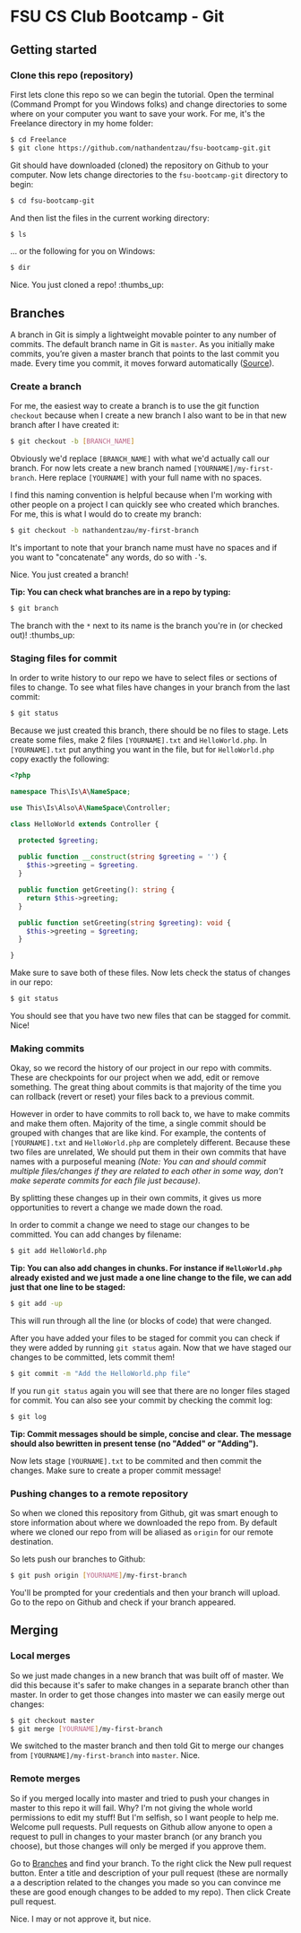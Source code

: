 # FSU CS Club Bootcamp - Git

## Getting started

### Clone this repo (repository)

First lets clone this repo so we can begin the tutorial. Open the terminal 
(Command Prompt for you Windows folks) and change directories to some where on 
your computer you want to save your work. For me, it's the Freelance directory 
in my home folder:

```bash
$ cd Freelance
$ git clone https://github.com/nathandentzau/fsu-bootcamp-git.git
```

Git should have downloaded (cloned) the repository on Github to your computer.
Now lets change directories to the `fsu-bootcamp-git` directory to begin:

```bash
$ cd fsu-bootcamp-git
```

And then list the files in the current working directory:

```bash
$ ls
```

... or the following for you on Windows:

```bash
$ dir
```

Nice. You just cloned a repo! :thumbs_up:

## Branches

A branch in Git is simply a lightweight movable pointer to any number of commits. 
The default branch name in Git is `master`. As you initially make commits, you’re 
given a master branch that points to the last commit you made. Every time you 
commit, it moves forward automatically
([Source](https://git-scm.com/book/en/v1/Git-Branching-What-a-Branch-Is)).

### Create a branch 

For me, the easiest way to create a branch is to use the git function `checkout`
because when I create a new branch I also want to be in that new branch after I
have created it:

```bash
$ git checkout -b [BRANCH_NAME]
```

Obviously we'd replace `[BRANCH_NAME]` with what we'd actually call our branch.
For now lets create a new branch named `[YOURNAME]/my-first-branch`. Here 
replace `[YOURNAME]` with your full name with no spaces. 

I find this naming convention is helpful because when I'm working with other 
people on a project I can quickly see who created which branches. For me, this 
is what I would do to create my branch:

```bash
$ git checkout -b nathandentzau/my-first-branch
```

It's important to note that your branch name must have no spaces and if you
want to "concatenate" any words, do so with `-`'s. 

Nice. You just created a branch!

**Tip: You can check what branches are in a repo by typing:**

```bash
$ git branch
```

The branch with the `*` next to its name is the branch you're in (or checked 
out)! :thumbs_up:

### Staging files for commit

In order to write history to our repo we have to select files or sections of 
files to change. To see what files have changes in your branch from the last 
commit:

```bash
$ git status
```

Because we just created this branch, there should be no files to stage. Lets 
create some files, make 2 files `[YOURNAME].txt` and `HelloWorld.php`. In 
`[YOURNAME].txt` put anything you want in the file, but for `HelloWorld.php` 
copy exactly the following:

```php
<?php

namespace This\Is\A\NameSpace;

use This\Is\Also\A\NameSpace\Controller;

class HelloWorld extends Controller {

  protected $greeting;
    
  public function __construct(string $greeting = '') {
    $this->greeting = $greeting.
  }

  public function getGreeting(): string {
    return $this->greeting;
  }

  public function setGreeting(string $greeting): void {
    $this->greeting = $greeting;
  }

}
```

Make sure to save both of these files. Now lets check the status of changes in
our repo:

```bash
$ git status
```

You should see that you have two new files that can be stagged for commit. Nice!

### Making commits

Okay, so we record the history of our project in our repo with commits. These 
are checkpoints for our project when we add, edit or remove something. The 
great thing about commits is that majority of the time you can rollback (revert
or reset) your files back to a previous commit. 

However in order to have commits to roll back to, we have to make commits and 
make them often. Majority of the time, a single commit should be grouped with 
changes that are like kind. For example, the contents of `[YOURNAME].txt` and
`HelloWorld.php` are completely different. Because these two files are 
unrelated, We should put them in their own commits that have names with a 
purposeful meaning *(Note: You can and should commit multiple files/changes if 
they are related to each other in some way, don't make seperate commits for each
file just because)*.

By splitting these changes up in their own commits, it gives us more 
opportunities to revert a change we made down the road. 

In order to commit a change we need to stage our changes to be committed. You 
can add changes by filename:

```bash
$ git add HelloWorld.php
```

**Tip: You can also add changes in chunks. For instance if `HelloWorld.php` 
already existed and we just made a one line change to the file, we can add just 
that one line to be staged:**

```bash
$ git add -up
```

This will run through all the line (or blocks of code) that were changed.

After you have added your files to be staged for commit you can check if they 
were added by running `git status` again. Now that we have staged our changes to 
be committed, lets commit them!

```bash
$ git commit -m "Add the HelloWorld.php file"
```

If you run `git status` again you will see that there are no longer files
staged for commit. You can also see your commit by checking the commit log:

```bash
$ git log
```

**Tip: Commit messages should be simple, concise and clear. The message should 
also bewritten in present tense (no "Added" or "Adding").**

Now lets stage `[YOURNAME].txt` to be commited and then commit the changes. Make
sure to create a proper commit message!

### Pushing changes to a remote repository

So when we cloned this repository from Github, git was smart enough to store
information about where we downloaded the repo from. By default where we cloned
our repo from will be aliased as `origin` for our remote destination.

So lets push our branches to Github:

```bash
$ git push origin [YOURNAME]/my-first-branch
```

You'll be prompted for your credentials and then your branch will upload. Go to
the repo on Github and check if your branch appeared.

## Merging

### Local merges

So we just made changes in a new branch that was built off of master. We did 
this because it's safer to make changes in a separate branch other than master.
In order to get those changes into master we can easily merge out changes:

```bash
$ git checkout master
$ git merge [YOURNAME]/my-first-branch
```

We switched to the master branch and then told Git to merge our changes from
`[YOURNAME]/my-first-branch` into `master`. Nice.

### Remote merges

So if you merged locally into master and tried to push your changes in master
to this repo it will fail. Why? I'm not giving the whole world permissions to 
edit my stuff! But I'm selfish, so I want people to help me. Welcome pull 
requests. Pull requests on Github allow anyone to open a request to pull in
changes to your master branch (or any branch you choose), but those changes will
only be merged if you approve them. 

Go to [Branches](https://github.com/nathandentzau/fsu-bootcamp-git/branches) and
find your branch. To the right click the New pull request button. Enter a title
and description of your pull request (these are normally a a description 
related to the changes you made so you can convince me these are good enough 
changes to be added to my repo). Then click Create pull request.

Nice. I may or not approve it, but nice.
